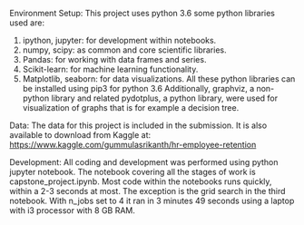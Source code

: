 ﻿Environment Setup:
This project uses python 3.6
some python libraries used are:
1. ipython, jupyter: for development within notebooks.
2. numpy, scipy: as common and core scientific libraries.
3. Pandas: for working with data frames and series.
4. Scikit-learn: for machine learning functionality.
5. Matplotlib, seaborn: for data visualizations.
All these python libraries can be installed using pip3 for python 3.6
Additionally, graphviz, a non-python library and related pydotplus, a python library, were used for visualization of graphs that is for example a decision tree.

Data:
The data for this project is included in the submission.
It is also available to download from Kaggle at:
https://www.kaggle.com/gummulasrikanth/hr-employee-retention

Development:
All coding and development was performed using python jupyter notebook.
The notebook covering all the stages of work is capstone_project.ipynb.
Most code within the notebooks runs quickly, within a 2-3 seconds at most. The exception is the grid search in the third notebook. With n_jobs set to 4 it ran in 3 minutes 49 seconds using a laptop with i3 processor with 8 GB RAM.
